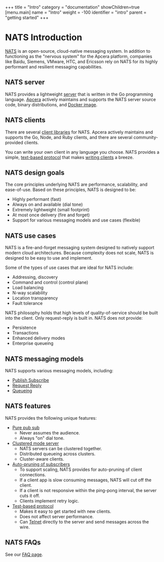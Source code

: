 +++
title = "Intro"
category = "documentation"
showChildren=true
[menu.main]
  name = "Intro"
  weight = -100
  identifier = "intro"
  parent = "getting started"
+++


# NATS Introduction

[NATS](http://nats.io/) is an open-source, cloud-native messaging system. In addition to functioning as the "nervous system" for the Apcera platform, companies like Baidu, Siemens, VMware, HTC, and Ericsson rely on NATS for its highly performant and resilient messaging capabilities.

## NATS server

NATS provides a lightweight [server](/documentation/server/gnatsd-intro/) that is written in the Go programming language. [Apcera](http://www.apcera.com/) actively maintains and supports the NATS server source code, binary distributions, and [Docker image](https://hub.docker.com/_/nats/).

## NATS clients

There are several [client libraries](/documentation/clients/nats-clients/) for NATS. Apcera actively maintains and supports the Go, Node, and Ruby clients, and there are several community-provided clients.

You can write your own client in any language you choose. NATS provides a simple, [text-based protocol](/documentation/internals/nats-protocol/) that makes [writing clients](/documentation/internals/nats-guide) a breeze.

## NATS design goals

The core principles underlying NATS are performance, scalability, and ease-of-use. Based on these principles, NATS is designed to be:

- Highly performant (fast)
- Always on and available (dial tone)
- Extremely lightweight (small footprint)
- At most once delivery (fire and forget)
- Support for various messaging models and use cases (flexible)

## NATS use cases

NATS is a fire-and-forget messaging system designed to natively support modern cloud architectures. Because complexity does not scale, NATS is designed to be easy to use and implement.

Some of the types of use cases that are ideal for NATS include:

- Addressing, discovery
- Command and control (control plane)
- Load balancing
- N-way scalability
- Location transparency
- Fault tolerance

NATS philosophy holds that high levels of quality-of-service should be built into the client. Only request-reply is built in. NATS does not provide:

- Persistence
- Transactions
- Enhanced delivery modes
- Enterprise queueing

## NATS messaging models

NATS supports various messaging models, including:

- [Publish Subscribe](/documentation/concepts/nats-pub-sub/)
- [Request Reply](/documentation/concepts/nats-req-rep/)
- [Queueing](/documentation/concepts/nats-queueing/)

## NATS features

NATS provides the following unique features:

- [Pure pub sub](/documentation/server/gnatsd-intro/)
	- Never assumes the audience.
	- Always "on" dial tone.
- [Clustered mode server](/documentation/server/gnatsd-cluster/)
	- NATS servers can be clustered together.
	- Distributed queueing across clusters.
	- Cluster-aware clients.
- [Auto-pruning of subscribers](/documentation/server/gnatsd-prune/)
	- To support scaling, NATS provides for auto-pruning of client connections.
	- If a client app is slow consuming messages, NATS will cut off the client.
	- If a client is not responsive within the ping-pong interval, the server cuts it off.
	- Clients implement retry logic.
- [Test-based protocol](/documentation/internals/nats-protocol/)
	- Makes it easy to get started with new clients.
	- Does not affect server performance.
	- Can [Telnet](https://en.wikipedia.org/wiki/Telnet) directly to the server and send messages across the wire.

## NATS FAQs

See our [FAQ page](/documentation/faq).
